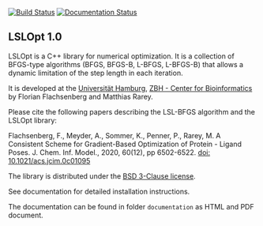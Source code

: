 [![Build Status](https://travis-ci.org/rareylab/LSLOpt.svg?branch=master)](https://travis-ci.org/rareylab/LSLOpt)
[![Documentation Status](https://readthedocs.org/projects/lslopt/badge/?version=latest)](http://lslopt.readthedocs.io/en/latest/?badge=latest)

LSLOpt 1.0
----------

LSLOpt is a C++ library for numerical optimization.
It is a collection of BFGS-type algorithms
(BFGS, BFGS-B, L-BFGS, L-BFGS-B) that allows a dynamic
limitation of the step length in each iteration.

It is developed at the
[Universität Hamburg](https://www.uni-hamburg.de/), [ZBH - Center for Bioinformatics](http://www.zbh.uni-hamburg.de)
by Florian Flachsenberg and Matthias Rarey.

Please cite the following papers describing the LSL-BFGS algorithm and the LSLOpt library:

Flachsenberg, F., Meyder, A., Sommer, K., Penner, P., Rarey, M. A Consistent Scheme for Gradient-Based Optimization of Protein - Ligand Poses. J. Chem. Inf. Model., 2020, 60(12), pp 6502-6522. [doi: 10.1021/acs.jcim.0c01095](https://doi.org/10.1021/acs.jcim.0c01095)

The library is distributed under the [BSD 3-Clause license](https://opensource.org/licenses/BSD-3-Clause).

See documentation for detailed installation instructions.

The documentation can be found in folder
`documentation` as HTML and PDF document.
